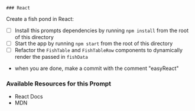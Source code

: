 	### React

Create a fish pond in React:

* [ ] Install this prompts dependencies by running `npm install` from the root of this directory
* [ ] Start the app by running `npm start` from the root of this directory
* [ ] Refactor the `FishTable` and `FishTableRow` components to dynamically render the passed in `fishData`
* when you are done, make a commit with the comment "easyReact"

### Available Resources for this Prompt
* React Docs
* MDN
